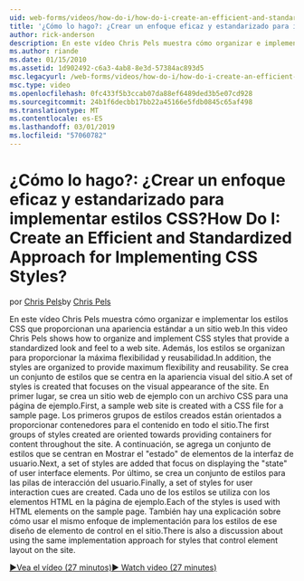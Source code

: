 ```yaml
---
uid: web-forms/videos/how-do-i/how-do-i-create-an-efficient-and-standardized-approach-for-implementing-css-styles
title: '¿Cómo lo hago?: ¿Crear un enfoque eficaz y estandarizado para implementar estilos CSS? | Microsoft Docs'
author: rick-anderson
description: En este vídeo Chris Pels muestra cómo organizar e implementar los estilos CSS que proporcionan una apariencia estándar a un sitio web. Además, los estilos son...
ms.author: riande
ms.date: 01/15/2010
ms.assetid: 1d902492-c6a3-4ab8-8e3d-57384ac893d5
msc.legacyurl: /web-forms/videos/how-do-i/how-do-i-create-an-efficient-and-standardized-approach-for-implementing-css-styles
msc.type: video
ms.openlocfilehash: 0fc433f5b3ccab07da88ef6489ded3b5e07cd928
ms.sourcegitcommit: 24b1f6decbb17bb22a45166e5fdb0845c65af498
ms.translationtype: MT
ms.contentlocale: es-ES
ms.lasthandoff: 03/01/2019
ms.locfileid: "57060782"
---
```

<a name="how-do-i-create-an-efficient-and-standardized-approach-for-implementing-css-styles"></a><span data-ttu-id="58561-105">¿Cómo lo hago?: ¿Crear un enfoque eficaz y estandarizado para implementar estilos CSS?</span><span class="sxs-lookup"><span data-stu-id="58561-105">How Do I: Create an Efficient and Standardized Approach for Implementing CSS Styles?</span></span>
====================
<span data-ttu-id="58561-106">por [Chris Pels](https://twitter.com/chrispels)</span><span class="sxs-lookup"><span data-stu-id="58561-106">by [Chris Pels](https://twitter.com/chrispels)</span></span>

<span data-ttu-id="58561-107">En este vídeo Chris Pels muestra cómo organizar e implementar los estilos CSS que proporcionan una apariencia estándar a un sitio web.</span><span class="sxs-lookup"><span data-stu-id="58561-107">In this video Chris Pels shows how to organize and implement CSS styles that provide a standardized look and feel to a web site.</span></span> <span data-ttu-id="58561-108">Además, los estilos se organizan para proporcionar la máxima flexibilidad y reusabilidad.</span><span class="sxs-lookup"><span data-stu-id="58561-108">In addition, the styles are organized to provide maximum flexibility and reusability.</span></span> <span data-ttu-id="58561-109">Se crea un conjunto de estilos que se centra en la apariencia visual del sitio.</span><span class="sxs-lookup"><span data-stu-id="58561-109">A set of styles is created that focuses on the visual appearance of the site.</span></span> <span data-ttu-id="58561-110">En primer lugar, se crea un sitio web de ejemplo con un archivo CSS para una página de ejemplo.</span><span class="sxs-lookup"><span data-stu-id="58561-110">First, a sample web site is created with a CSS file for a sample page.</span></span> <span data-ttu-id="58561-111">Los primeros grupos de estilos creados están orientados a proporcionar contenedores para el contenido en todo el sitio.</span><span class="sxs-lookup"><span data-stu-id="58561-111">The first groups of styles created are oriented towards providing containers for content throughout the site.</span></span> <span data-ttu-id="58561-112">A continuación, se agrega un conjunto de estilos que se centran en Mostrar el "estado" de elementos de la interfaz de usuario.</span><span class="sxs-lookup"><span data-stu-id="58561-112">Next, a set of styles are added that focus on displaying the "state" of user interface elements.</span></span> <span data-ttu-id="58561-113">Por último, se crea un conjunto de estilos para las pilas de interacción del usuario.</span><span class="sxs-lookup"><span data-stu-id="58561-113">Finally, a set of styles for user interaction cues are created.</span></span> <span data-ttu-id="58561-114">Cada uno de los estilos se utiliza con los elementos HTML en la página de ejemplo.</span><span class="sxs-lookup"><span data-stu-id="58561-114">Each of the styles is used with HTML elements on the sample page.</span></span> <span data-ttu-id="58561-115">También hay una explicación sobre cómo usar el mismo enfoque de implementación para los estilos de ese diseño de elemento de control en el sitio.</span><span class="sxs-lookup"><span data-stu-id="58561-115">There is also a discussion about using the same implementation approach for styles that control element layout on the site.</span></span>

[<span data-ttu-id="58561-116">&#9654;Vea el vídeo (27 minutos)</span><span class="sxs-lookup"><span data-stu-id="58561-116">&#9654; Watch video (27 minutes)</span></span>](https://channel9.msdn.com/Blogs/ASP-NET-Site-Videos/how-do-i-create-an-efficient-and-standardized-approach-for-implementing-css-styles)
